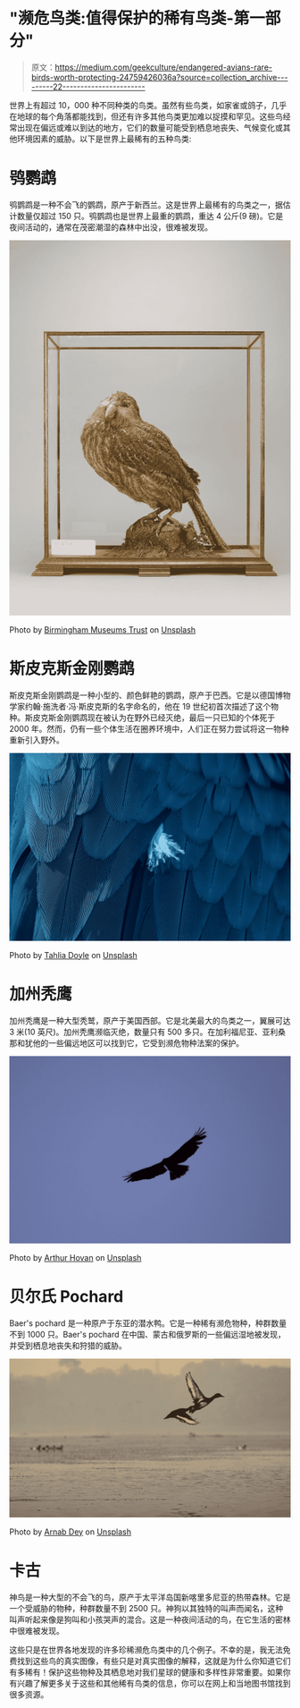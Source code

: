 # "濒危鸟类:值得保护的稀有鸟类-第一部分"

> 原文：<https://medium.com/geekculture/endangered-avians-rare-birds-worth-protecting-24759426036a?source=collection_archive---------22----------------------->

世界上有超过 10，000 种不同种类的鸟类。虽然有些鸟类，如家雀或鸽子，几乎在地球的每个角落都能找到，但还有许多其他鸟类更加难以捉摸和罕见。这些鸟经常出现在偏远或难以到达的地方，它们的数量可能受到栖息地丧失、气候变化或其他环境因素的威胁。以下是世界上最稀有的五种鸟类:

# **鸮鹦鹉**

鸮鹦鹉是一种不会飞的鹦鹉，原产于新西兰。这是世界上最稀有的鸟类之一，据估计数量仅超过 150 只。鸮鹦鹉也是世界上最重的鹦鹉，重达 4 公斤(9 磅)。它是夜间活动的，通常在茂密潮湿的森林中出没，很难被发现。

![](img/e859e46d057ca5ccc0378d293c81a3a7.png)

Photo by [Birmingham Museums Trust](https://unsplash.com/@birminghammuseumstrust?utm_source=medium&utm_medium=referral) on [Unsplash](https://unsplash.com?utm_source=medium&utm_medium=referral)

# 斯皮克斯金刚鹦鹉

斯皮克斯金刚鹦鹉是一种小型的、颜色鲜艳的鹦鹉，原产于巴西。它是以德国博物学家约翰·施洗者·冯·斯皮克斯的名字命名的，他在 19 世纪初首次描述了这个物种。斯皮克斯金刚鹦鹉现在被认为在野外已经灭绝，最后一只已知的个体死于 2000 年。然而，仍有一些个体生活在圈养环境中，人们正在努力尝试将这一物种重新引入野外。

![](img/f15bfe2ae35490842d68347c6bfa477a.png)

Photo by [Tahlia Doyle](https://unsplash.com/@tahliaclaire?utm_source=medium&utm_medium=referral) on [Unsplash](https://unsplash.com?utm_source=medium&utm_medium=referral)

# 加州秃鹰

加州秃鹰是一种大型秃鹫，原产于美国西部。它是北美最大的鸟类之一，翼展可达 3 米(10 英尺)。加州秃鹰濒临灭绝，数量只有 500 多只。在加利福尼亚、亚利桑那和犹他的一些偏远地区可以找到它，它受到濒危物种法案的保护。

![](img/f5fb5926fc148d3553da41e2ebd4c677.png)

Photo by [Arthur Hovan](https://unsplash.com/@werffff?utm_source=medium&utm_medium=referral) on [Unsplash](https://unsplash.com?utm_source=medium&utm_medium=referral)

# 贝尔氏 Pochard

Baer's pochard 是一种原产于东亚的潜水鸭。它是一种稀有濒危物种，种群数量不到 1000 只。Baer's pochard 在中国、蒙古和俄罗斯的一些偏远湿地被发现，并受到栖息地丧失和狩猎的威胁。

![](img/5f7853eeefa73de6ab843d7ed2837f52.png)

Photo by [Arnab Dey](https://unsplash.com/@arnab_dey_photography?utm_source=medium&utm_medium=referral) on [Unsplash](https://unsplash.com?utm_source=medium&utm_medium=referral)

# 卡古

神鸟是一种大型的不会飞的鸟，原产于太平洋岛国新喀里多尼亚的热带森林。它是一个受威胁的物种，种群数量不到 2500 只。神狗以其独特的叫声而闻名，这种叫声听起来像是狗叫和小孩哭声的混合。这是一种夜间活动的鸟，在它生活的密林中很难被发现。

这些只是在世界各地发现的许多珍稀濒危鸟类中的几个例子。不幸的是，我无法免费找到这些鸟的真实图像，有些只是对真实图像的解释，这就是为什么你知道它们有多稀有！保护这些物种及其栖息地对我们星球的健康和多样性非常重要。如果你有兴趣了解更多关于这些和其他稀有鸟类的信息，你可以在网上和当地图书馆找到很多资源。